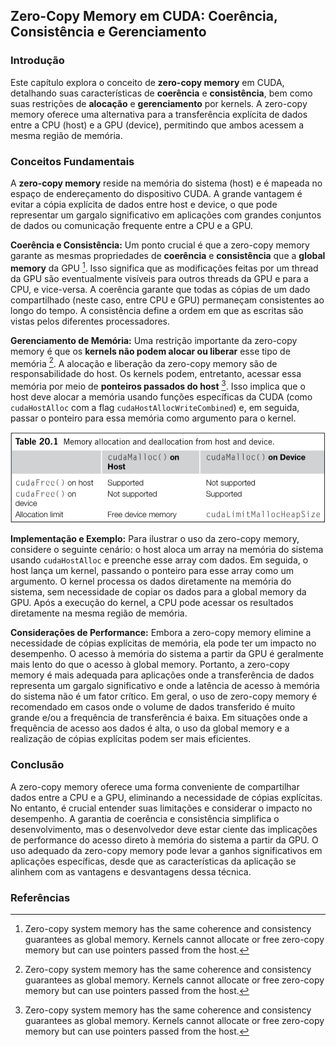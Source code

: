 ## Zero-Copy Memory em CUDA: Coerência, Consistência e Gerenciamento

### Introdução
Este capítulo explora o conceito de **zero-copy memory** em CUDA, detalhando suas características de **coerência** e **consistência**, bem como suas restrições de **alocação** e **gerenciamento** por kernels. A zero-copy memory oferece uma alternativa para a transferência explícita de dados entre a CPU (host) e a GPU (device), permitindo que ambos acessem a mesma região de memória.

### Conceitos Fundamentais
A **zero-copy memory** reside na memória do sistema (host) e é mapeada no espaço de endereçamento do dispositivo CUDA. A grande vantagem é evitar a cópia explícita de dados entre host e device, o que pode representar um gargalo significativo em aplicações com grandes conjuntos de dados ou comunicação frequente entre a CPU e a GPU.

**Coerência e Consistência:** Um ponto crucial é que a zero-copy memory garante as mesmas propriedades de **coerência** e **consistência** que a **global memory** da GPU [^1]. Isso significa que as modificações feitas por um thread da GPU são eventualmente visíveis para outros threads da GPU e para a CPU, e vice-versa. A coerência garante que todas as cópias de um dado compartilhado (neste caso, entre CPU e GPU) permaneçam consistentes ao longo do tempo. A consistência define a ordem em que as escritas são vistas pelos diferentes processadores.

**Gerenciamento de Memória:** Uma restrição importante da zero-copy memory é que os **kernels não podem alocar ou liberar** esse tipo de memória [^1]. A alocação e liberação da zero-copy memory são de responsabilidade do host. Os kernels podem, entretanto, acessar essa memória por meio de **ponteiros passados do host** [^1]. Isso implica que o host deve alocar a memória usando funções específicas da CUDA (como `cudaHostAlloc` com a flag `cudaHostAllocWriteCombined`) e, em seguida, passar o ponteiro para essa memória como argumento para o kernel.

![Memory allocation and deallocation behavior of `cudaMalloc()` and `cudaFree()` from host and device.](./../images/image1.jpg)

**Implementação e Exemplo:**
Para ilustrar o uso da zero-copy memory, considere o seguinte cenário: o host aloca um array na memória do sistema usando `cudaHostAlloc` e preenche esse array com dados. Em seguida, o host lança um kernel, passando o ponteiro para esse array como um argumento. O kernel processa os dados diretamente na memória do sistema, sem necessidade de copiar os dados para a global memory da GPU. Após a execução do kernel, a CPU pode acessar os resultados diretamente na mesma região de memória.

**Considerações de Performance:**
Embora a zero-copy memory elimine a necessidade de cópias explícitas de memória, ela pode ter um impacto no desempenho. O acesso à memória do sistema a partir da GPU é geralmente mais lento do que o acesso à global memory. Portanto, a zero-copy memory é mais adequada para aplicações onde a transferência de dados representa um gargalo significativo e onde a latência de acesso à memória do sistema não é um fator crítico. Em geral, o uso de zero-copy memory é recomendado em casos onde o volume de dados transferido é muito grande e/ou a frequência de transferência é baixa. Em situações onde a frequência de acesso aos dados é alta, o uso da global memory e a realização de cópias explícitas podem ser mais eficientes.

### Conclusão
A zero-copy memory oferece uma forma conveniente de compartilhar dados entre a CPU e a GPU, eliminando a necessidade de cópias explícitas. No entanto, é crucial entender suas limitações e considerar o impacto no desempenho. A garantia de coerência e consistência simplifica o desenvolvimento, mas o desenvolvedor deve estar ciente das implicações de performance do acesso direto à memória do sistema a partir da GPU. O uso adequado da zero-copy memory pode levar a ganhos significativos em aplicações específicas, desde que as características da aplicação se alinhem com as vantagens e desvantagens dessa técnica.

### Referências
[^1]: Zero-copy system memory has the same coherence and consistency guarantees as global memory. Kernels cannot allocate or free zero-copy memory but can use pointers passed from the host.
<!-- END -->